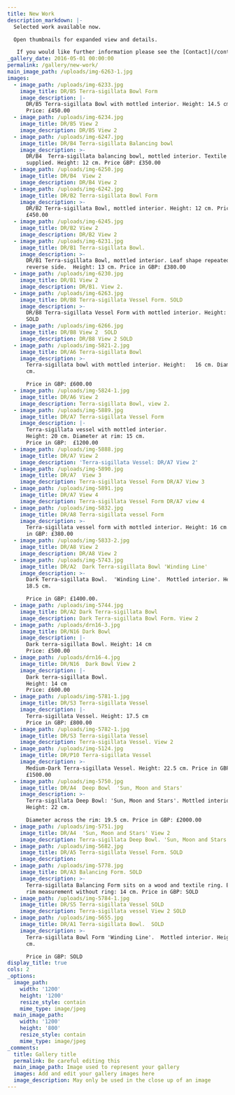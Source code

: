 ```yaml
---
title: New Work
description_markdown: |-
  Selected work available now.

  Open thumbnails for expanded view and details.

   If you would like further information please see the [Contact](/contact) page.
_gallery_date: 2016-05-01 00:00:00
permalink: /gallery/new-work/
main_image_path: /uploads/img-6263-1.jpg
images:
  - image_path: /uploads/img-6233.jpg
    image_title: DR/B5 Terra-sigillata Bowl Form
    image_description: |-
      DR/B5 Terra-sigillata Bowl with mottled interior. Height: 14.5 cm
      Price: £450.00
  - image_path: /uploads/img-6234.jpg
    image_title: DR/B5 View 2
    image_description: DR/B5 View 2
  - image_path: /uploads/img-6247.jpg
    image_title: DR/B4 Terra-sigillata Balancing bowl
    image_description: >-
      DR/B4  Terra-sigillata balancing bowl, mottled interior. Textile ring
      supplied. Height: 12 cm. Price GBP: £350.00
  - image_path: /uploads/img-6250.jpg
    image_title: DR/B4  View 2
    image_description: DR/B4 View 2
  - image_path: /uploads/img-6242.jpg
    image_title: DR/B2 Terra-sigillata Bowl Form
    image_description: >-
      DR/B2 Terra-sigillata Bowl, mottled interior. Height: 12 cm. Price in GBP:
      £450.00
  - image_path: /uploads/img-6245.jpg
    image_title: DR/B2 View 2
    image_description: DR/B2 View 2
  - image_path: /uploads/img-6231.jpg
    image_title: DR/B1 Terra-sigillata Bowl.
    image_description: >-
      DR/B1 Terra-sigillata Bowl, mottled interior. Leaf shape repeated on
      reverse side.  Height: 13 cm. Price in GBP: £380.00
  - image_path: /uploads/img-6230.jpg
    image_title: DR/B1 View 2
    image_description: DR/B1. View 2.
  - image_path: /uploads/img-6263.jpg
    image_title: DR/B8 Terra-sigillata Vessel Form. SOLD
    image_description: >-
      DR/B8 Terra-sigillata Vessel Form with mottled interior. Height: 19 cm.
      SOLD
  - image_path: /uploads/img-6266.jpg
    image_title: DR/B8 View 2  SOLD
    image_description: DR/B8 View 2 SOLD
  - image_path: /uploads/img-5821-2.jpg
    image_title: DR/A6 Terra-sigillata Bowl
    image_description: >-
      Terra-sigillata bowl with mottled interior. Height:   16 cm. Diameter: 19
      cm. 

      Price in GBP: £600.00
  - image_path: /uploads/img-5824-1.jpg
    image_title: DR/A6 View 2
    image_description: Terra-sigillata Bowl, view 2.
  - image_path: /uploads/img-5889.jpg
    image_title: DR/A7 Terra-sigillata Vessel Form
    image_description: |-
      Terra-sigillata vessel with mottled interior. 
      Height: 20 cm. Diameter at rim: 15 cm.
      Price in GBP:  £1200.00
  - image_path: /uploads/img-5888.jpg
    image_title: DR/A7 View 2
    image_description: 'Terra-sigillata Vessel: DR/A7 View 2'
  - image_path: /uploads/img-5890.jpg
    image_title: DR/A7  View 3
    image_description: Terra-sigillata Vessel Form DR/A7 View 3
  - image_path: /uploads/img-5891.jpg
    image_title: DR/A7 View 4
    image_description: Terra-sigillata Vessel Form DR/A7 view 4
  - image_path: /uploads/img-5832.jpg
    image_title: DR/A8 Terra-sigillata vessel Form
    image_description: >-
      Terra-sigillata vessel form with mottled interior. Height: 16 cm.  Price
      in GBP: £380.00
  - image_path: /uploads/img-5833-2.jpg
    image_title: DR/A8 View 2
    image_description: DR/A8 View 2
  - image_path: /uploads/img-5743.jpg
    image_title: DR/A2  Dark Terra-sigillata Bowl 'Winding Line'
    image_description: >-
      Dark Terra-sigillata Bowl.  'Winding Line'.  Mottled interior. Height:
      18.5 cm. 

      Price in GBP: £1400.00.
  - image_path: /uploads/img-5744.jpg
    image_title: DR/A2 Dark Terra-sigillata Bowl
    image_description: Dark Terra-sigillata Bowl Form. View 2
  - image_path: /uploads/drn16-3.jpg
    image_title: DR/N16 Dark Bowl
    image_description: |-
      Dark terra-sigillata Bowl. Height: 14 cm
      Price: £500.00
  - image_path: /uploads/drn16-4.jpg
    image_title: DR/N16  Dark Bowl View 2
    image_description: |-
      Dark terra-sigillata Bowl. 
      Height: 14 cm
      Price: £600.00
  - image_path: /uploads/img-5781-1.jpg
    image_title: DR/S3 Terra-sigillata Vessel
    image_description: |-
      Terra-sigillata Vessel. Height: 17.5 cm
      Price in GBP: £800.00
  - image_path: /uploads/img-5782-1.jpg
    image_title: DR/S3 Terra-sigillata Vessel
    image_description: Terra-sigillata Vessel. View 2
  - image_path: /uploads/img-5124.jpg
    image_title: DR/P10 Terra-sigillata Vessel
    image_description: >-
      Medium-Dark Terra-sigillata Vessel. Height: 22.5 cm. Price in GBP:
      £1500.00
  - image_path: /uploads/img-5750.jpg
    image_title: DR/A4  Deep Bowl  'Sun, Moon and Stars'
    image_description: >-
      Terra-sigillata Deep Bowl: 'Sun, Moon and Stars'. Mottled interior.
      Height: 22 cm.

      Diameter across the rim: 19.5 cm. Price in GBP: £2000.00
  - image_path: /uploads/img-5751.jpg
    image_title: DR/A4  'Sun, Moon and Stars' View 2
    image_description: Terra-sigillata Deep Bowl. 'Sun, Moon and Stars'  View  2
  - image_path: /uploads/img-5682.jpg
    image_title: DR/A5 Terra-sigillata Vessel Form. SOLD
    image_description:
  - image_path: /uploads/img-5778.jpg
    image_title: DR/A3 Balancing Form. SOLD
    image_description: >-
      Terra-sigillata Balancing Form sits on a wood and textile ring. Base to
      rim measurement without ring: 14 cm. Price in GBP: SOLD
  - image_path: /uploads/img-5784-1.jpg
    image_title: DR/S5 Terra-sigillata Vessel SOLD
    image_description: Terra-sigillata vessel View 2 SOLD
  - image_path: /uploads/img-5655.jpg
    image_title: DR/A1 Terra-sigillata Bowl.  SOLD
    image_description: >-
      Terra-sigillata Bowl Form 'Winding Line'.  Mottled interior. Height: 14
      cm.

      Price in GBP: SOLD
display_title: true
cols: 2
_options:
  image_path:
    width: '1200'
    height: '1200'
    resize_style: contain
    mime_type: image/jpeg
  main_image_path:
    width: '1200'
    height: '800'
    resize_style: contain
    mime_type: image/jpeg
_comments:
  title: Gallery title
  permalink: Be careful editing this
  main_image_path: Image used to represent your gallery
  images: Add and edit your gallery images here
  image_description: May only be used in the close up of an image
---
```



